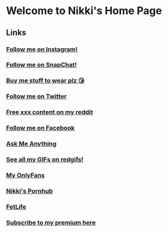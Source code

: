 # Welcome to Nikki's Home Page

## Links

### [Follow me on Instagram!](https://instagram.com/bangbanghurryup)

### [Follow me on SnapChat!](https://snapchat.com/add/thotout)

### [Buy me  stuff to wear plz 😘](https://amazon.com/gp/registry/wishlist/NCRLBSJ334NX)

### [Follow me on Twitter](https://twitter.com/NikkiSapphire)

### [Free xxx content on my reddit](https://reddit.com/u/nikkisapphire)

### [Follow me on Facebook](https://facebook.com/definitelynikki)

### [Ask Me Anything](https://curiouscat.me/NikkiSapphire)

### [See all my GIFs on redgifs!](https://redgifs.com/users/NikkiSapphire)

### [My OnlyFans](https://onlyfans.com/nikkisapphire)

### [Nikki's Pornhub](https://pornhub.com/users/nikkisapphire)

### [FetLife](https://fetlife.com/users/5772047)

### [Subscribe to my premium here](https://fancentro.com/nikkisapphire)
